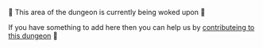 🚧 This area of the dungeon is currently being woked upon 🚧

If you have something to add here then you can help us by [contributeing to this dungeon](https://github.com/MakeContributions/markdown-dungeon/issues/112) 🙂

